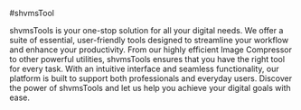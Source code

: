 #shvmsTool

shvmsTools is your one-stop solution for all your digital needs. We offer a suite of essential, user-friendly tools designed to streamline your workflow and enhance your productivity. From our highly efficient Image Compressor to other powerful utilities, shvmsTools ensures that you have the right tool for every task. With an intuitive interface and seamless functionality, our platform is built to support both professionals and everyday users. Discover the power of shvmsTools and let us help you achieve your digital goals with ease.


